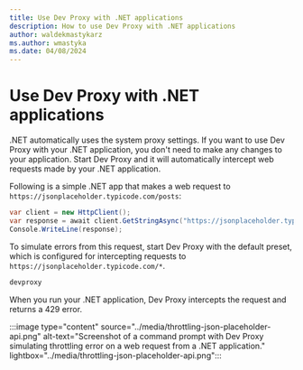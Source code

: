 ```yaml
---
title: Use Dev Proxy with .NET applications
description: How to use Dev Proxy with .NET applications
author: waldekmastykarz
ms.author: wmastyka
ms.date: 04/08/2024
---
```


# Use Dev Proxy with .NET applications

.NET automatically uses the system proxy settings. If you want to use Dev Proxy with your .NET application, you don't need to make any changes to your application. Start Dev Proxy and it will automatically intercept web requests made by your .NET application.

Following is a simple .NET app that makes a web request to `https://jsonplaceholder.typicode.com/posts`:

```csharp
var client = new HttpClient();
var response = await client.GetStringAsync("https://jsonplaceholder.typicode.com/posts");
Console.WriteLine(response);
```

To simulate errors from this request, start Dev Proxy with the default preset, which is configured for intercepting requests to `https://jsonplaceholder.typicode.com/*`.

```bash
devproxy
```

When you run your .NET application, Dev Proxy intercepts the request and returns a 429 error.

:::image type="content" source="../media/throttling-json-placeholder-api.png" alt-text="Screenshot of a command prompt with Dev Proxy simulating throttling error on a web request from a .NET application." lightbox="../media/throttling-json-placeholder-api.png":::
